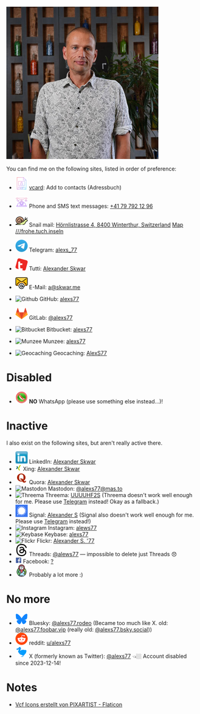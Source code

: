 [![Alexander Skwar](contact-icons/Alexander-Skwar-Portrait-Photos-1_400_77.jpg)](http://a.skwar.xyz/)

You can find me on the following sites, listed in order of preference:

- ![vcard](contact-icons/vcf-32.png) [vcard][vcard]: Add to contacts (Adressbuch)

- ![Phone](contact-icons/telephone.png) Phone and SMS text messages: [+41 79 792 12 96][Phone]
- ![Snail mail](contact-icons/snail.png) Snail mail: [Hörnlistrasse 4, 8400 Winterthur, Switzerland][Snail] [Map ///frohe.tuch.inseln][Snail]
- ![Telegram](contact-icons/Telegram-favicon.ico.png) Telegram: [alexs_77][Telegram]
- ![tutti](contact-icons/Tutti-favicon.png) Tutti: [Alexander Skwar][tutti]
- ![E-Mail](contact-icons/email.png) E-Mail: [a@skwar.me][E-Mail]
- ![Github](contact-icons/Github-favicon.ico.png) GitHub: [alexs77][Github]
- ![Gitlab](contact-icons/Gitlab-favicon.ico.png) GitLab: [@alexs77][Gitlab]
- ![Bitbucket](contact-icons/Bitbucket-favicon.ico.png) Bitbucket: [alexs77][Bitbucket]
- ![Munzee](contact-icons/Munzee-favicon.ico.png) Munzee: [alexs77][Munzee]
- ![Geocaching](contact-icons/Geocaching-favicon.ico.png) Geocaching: [AlexS77][Geocaching]

# Disabled

- ![WhatsApp](contact-icons/no-whatsapp-messenger-32x32.png) **NO** WhatsApp (please use something else instead…)!

# Inactive

I also exist on the following sites, but aren't really active there.

- ![LinkedIn](contact-icons/LinkedIn-favicon.ico.png) LinkedIn: [Alexander Skwar][LinkedIn]
- ![Xing](contact-icons/Xing-favicon.ico.png) Xing: [Alexander Skwar][Xing]
- ![Quora](contact-icons/Quora-favicon.ico.png) Quora: [Alexander Skwar][Quora]
- ![Mastodon](contact-icons/Mastodon-favicon.ico.png) Mastodon: [@alexs77@mas.to][Mastodon]
- ![Threema](contact-icons/Threema-favicon.ico.png) Threema: [UUUUHF2S][Threema] (Threema doesn't work well enough for me. Please use [Telegram][Telegram] instead! Okay as a fallback.)
- ![Signal](contact-icons/Signal-favicon.ico.png) Signal: [Alexander S][Signal] (Signal also doesn't work well enough for me. Please use [Telegram][Telegram] instead!)
- ![Instagram](contact-icons/Instagram-favicon.ico.png) Instagram: [alews77][Insta]
- ![Keybase](contact-icons/Keybase-favicon.ico.png) Keybase: [alexs77][Keybase]
- ![Flickr](contact-icons/Flickr-favicon.ico.png) Flickr: [Alexander S. '77][Flickr]
- ![Threads](contact-icons/Threads-favicon.png) Threads: [@alews77][Threads] — impossible to delete just Threads 😞
- ![Facebook](contact-icons/Facebook-favicon.ico.png) Facebook: [?][Facebook]
- ![Unknown](contact-icons/Unknown.png) Probably a lot more :)

# No more

- ![Bluesky](contact-icons/Bluesky.favicon-32x32.png) Bluesky: [@alexs77.rodeo][Bluesky] (Became too much like X. old: [@alexs77.foobar.vip][Bluesky Alt] (really old: [@alexs77.bsky.social][Bluesky Total Alt]))
- ![reddit](contact-icons/reddit-favicon.ico.png) reddit: [u/alexs77][reddit]
- ![Twitter](contact-icons/TwitterDodo-32x32.png) X (formerly known as Twitter): [@alexs77][Twitter] 👈🏼 Account disabled since 2023-12-14!

# Notes

- [Vcf Icons erstellt von PIXARTIST - Flaticon][Flaticon-PIXARTIST]

[vcard]: Alexander-Skwar-vcard.vcf
[Bitbucket]: https://bitbucket.org/alexs77/
[E-Mail]: mailto:a@skwar.me
[Facebook]: https://…/
[Flickr]: https://www.flickr.com/photos/alexs77/
[Geocaching]: https://coord.info/PR2XJCX
[Github]: https://github.com/alexs77
[Gitlab]: https://gitlab.com/alexs77
[Insta]: https://www.instagram.com/alews77/
[Keybase]: https://keybase.io/alexs77
[LinkedIn]: https://www.linkedin.com/in/alexanderskwar/
[Mastodon]: https://mas.to/@alexs77
[Munzee]: https://www.munzee.com/m/alexs77/
[Phone]: tel:+41797921296
[Quora]: https://www.quora.com/profile/Alexander-Skwar
[reddit]: https://reddit.com/u/alexs77
[Signal]: https://signal.org/
[Snail]: https://w3w.co/frohe.tuch.inseln
[Telegram]: https://t.me/alexs_77
[Threema]: https://threema.id/UUUUHF2S
[tutti]: https://www.tutti.ch/de/seller?id=6508134207540830929
[Twitter]: https://twitter.com/alexs77
[WhatsApp]: https://wa.me/41797921296
[Xing]: https://www.xing.com/profile/Alexander_Skwar/
[Bluesky]: https://bsky.alexs77.rodeo
[Bluesky Alt]: https://bsky.app/profile/alexs77.foobar.vip
[Bluesky Total Alt]: https://bsky.app/profile/alexs77.bsky.social
[Threads]: https://www.threads.net/@alews77

[Flaticon-PIXARTIST]: https://www.flaticon.com/de/kostenlose-icons/vcf
